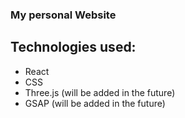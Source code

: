 ### My personal Website

## Technologies used:

- React
- CSS
- Three.js (will be added in the future)
- GSAP (will be added in the future)

  
